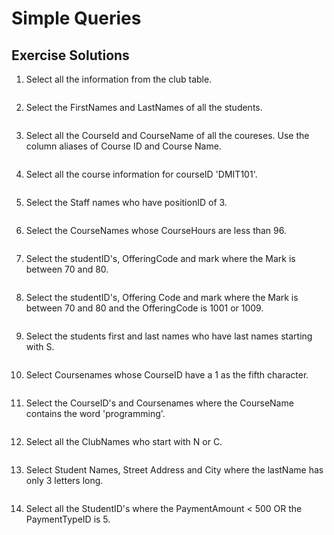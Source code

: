 # Simple Queries

## Exercise Solutions
1.	Select all the information from the club table.<br>

```sql

```

2.	Select the FirstNames and LastNames of all the students.<br>

```sql

```

3.	Select all the CourseId and CourseName of all the coureses. Use the column aliases of Course ID and Course Name.<br>

```sql

```

4.	Select all the course information for courseID 'DMIT101'.<br>

```sql

```

5.	Select the Staff names who have positionID of 3.<br>

```sql

```

6.	Select the CourseNames whose CourseHours are less than 96.<br>

```sql

```

7.	Select the studentID's, OfferingCode and mark where the Mark is between 70 and 80.<br>

```sql

```

8.	Select the studentID's, Offering Code and mark where the Mark is between 70 and 80 and the OfferingCode is 1001 or 1009.<br>

```sql

```

9.	Select the students first and last names who have last names starting with S.<br>

```sql

```

10.	Select Coursenames whose CourseID  have a 1 as the fifth character.<br>

```sql

```

11.	Select the CourseID's and Coursenames where the CourseName contains the word 'programming'.<br>

```sql

```

12.	Select all the ClubNames who start with N or C.<br>

```sql

```

13.	Select Student Names, Street Address and City where the lastName has only 3 letters long.<br>

```sql

```

14.	Select all the StudentID's where the PaymentAmount < 500 OR the PaymentTypeID is 5.<br>

```sql

```
